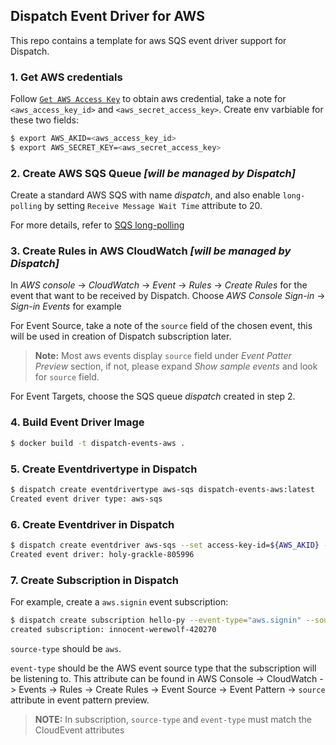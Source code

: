## Dispatch Event Driver for AWS
This repo contains a template for aws SQS event driver support for Dispatch.

### 1. Get AWS credentials
Follow [`Get AWS Access Key`](https://docs.aws.amazon.com/sdk-for-go/v1/developer-guide/setting-up.html) to obtain aws credential, take a note for `<aws_access_key_id>` and `<aws_secret_access_key>`. Create env varbiable for these two fields:
```bash
$ export AWS_AKID=<aws_access_key_id>
$ export AWS_SECRET_KEY=<aws_secret_access_key>
```

### 2. Create AWS SQS Queue *[will be managed by Dispatch]*
Create a standard AWS SQS with name *dispatch*, and also enable `long-polling` by setting `Receive Message Wait Time` attribute to 20.

For more details, refer to [SQS long-polling](https://docs.aws.amazon.com/AWSSimpleQueueService/latest/SQSDeveloperGuide/sqs-long-polling.html)


### 3. Create Rules in AWS CloudWatch *[will be managed by Dispatch]*
In *AWS console* -> *CloudWatch* -> *Event* -> *Rules* -> *Create Rules* for the event that want to be received by Dispatch. Choose *AWS Console Sign-in* -> *Sign-in Events* for example

For Event Source, take a note of the `source` field of the chosen event, this will be used in creation of Dispatch subscription later.
> **Note:** Most aws events display `source` field under *Event Patter Preview* section, if not, please expand *Show sample events* and look for `source` field.

For Event Targets, choose the SQS queue *dispatch* created in step 2.


### 4. Build Event Driver Image
```bash
$ docker build -t dispatch-events-aws .
```

### 5. Create Eventdrivertype in Dispatch
```bash
$ dispatch create eventdrivertype aws-sqs dispatch-events-aws:latest
Created event driver type: aws-sqs
```

### 6. Create Eventdriver in Dispatch
```bash
$ dispatch create eventdriver aws-sqs --set access-key-id=${AWS_AKID} --set secret-key=${AWS_SECRET_KEY}
Created event driver: holy-grackle-805996
```

### 7. Create Subscription in Dispatch
For example, create a `aws.signin` event subscription:
```bash
$ dispatch create subscription hello-py --event-type="aws.signin" --source-type="aws"
created subscription: innocent-werewolf-420270
```

`source-type` should be `aws`.

`event-type` should be the AWS event source type that the subscription will be listening to. This attribute can be found in AWS Console -> CloudWatch -> Events -> Rules -> Create Rules -> Event Source -> Event Pattern -> `source` attribute in event pattern preview.

> **NOTE:** In subscription, `source-type` and `event-type` must match the CloudEvent attributes

